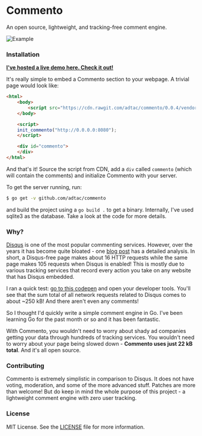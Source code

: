 # Commento

An open source, lightweight, and tracking-free comment engine.

![Example](https://cloud.githubusercontent.com/assets/7521600/25356132/d00013e0-2956-11e7-8dba-772a8040ae0c.png)

### Installation

**[I've hosted a live demo here. Check it out!](https://adtac.github.io/commento/comment.html)**

It's really simple to embed a Commento section to your webpage. A trivial page would look like:

```html
<html>
    <body>
        <script src="https://cdn.rawgit.com/adtac/commento/0.0.4/vendor/commento.min.js"></script>
    </body>

    <script>
    init_commento("http://0.0.0.0:8080");
    </script>

    <div id="commento">
    </div>
</html>
```

And that's it! Source the script from CDN, add a `div` called `commento` (which will contain the comments) and initialize Commento with your server.

To get the server running, run:

```bash
$ go get -v github.com/adtac/commento
```

and build the project using a `go build .` to get a binary. Internally, I've used sqlite3 as the database. Take a look at the code for more details.

### Why?

[Disqus](https://disqus.com/) is one of the most popular commenting services. However, over the years it has become quite bloated - one [blog post](http://donw.io/post/github-comments/) has a detailed analysis. In short, a Disqus-free page makes about 16 HTTP requests while the same page makes 105 requests when Disqus is enabled! This is mostly due to various tracking services that record every action you take on any website that has Disqus embedded.

I ran a quick test: [go to this codepen](https://codepen.io/ryanbelisle/full/AwLgu/) and open your developer tools. You'll see that the sum total of all network requests related to Disqus comes to about ~250 kB! And there aren't even any comments!

So I thought I'd quickly write a simple comment engine in Go. I've been learning Go for the past month or so and it has been fantastic.

With Commento, you wouldn't need to worry about shady ad companies getting your data through hundreds of tracking services. You wouldn't need to worry about your page being slowed down - **Commento uses just 22 kB total**. And it's all open source.

### Contributing

Commento is extremely simplistic in comparison to Disqus. It does not have voting, moderation, and some of the more advanced stuff. Patches are more than welcome! But do keep in mind the whole purpose of this project - a lightweight comment engine with zero user tracking.

### License

MIT License. See the [LICENSE](LICENSE) file for more information.
